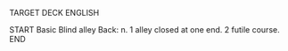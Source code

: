 TARGET DECK
ENGLISH

START
Basic
Blind alley
Back: n. 1 alley closed at one end. 2 futile course.
END
